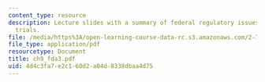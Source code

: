```yaml
---
content_type: resource
description: Lecture slides with a summary of federal regulatory issues and clinical
  trials.
file: /media/https%3A/open-learning-course-data-rc.s3.amazonaws.com/2-782j-design-of-medical-devices-and-implants-spring-2006/4d4c3fa7e2c160d2a04d8338dbaa4d75_ch9_fda3.pdf
file_type: application/pdf
resourcetype: Document
title: ch9_fda3.pdf
uid: 4d4c3fa7-e2c1-60d2-a04d-8338dbaa4d75
---
```

